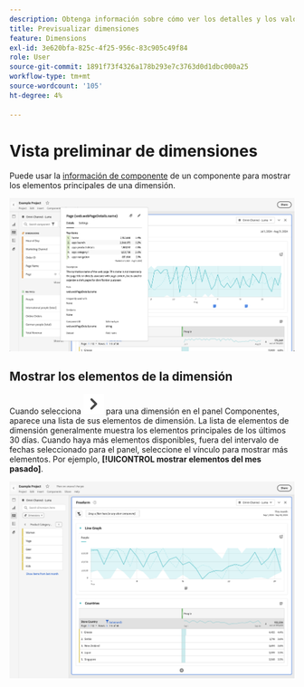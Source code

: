 ```yaml
---
description: Obtenga información sobre cómo ver los detalles y los valores principales de una dimensión en Analysis Workspace.
title: Previsualizar dimensiones
feature: Dimensions
exl-id: 3e620bfa-825c-4f25-956c-83c905c49f84
role: User
source-git-commit: 1891f73f4326a178b293e7c3763d0d1dbc000a25
workflow-type: tm+mt
source-wordcount: '105'
ht-degree: 4%

---
```


# Vista preliminar de dimensiones

Puede usar la [información de componente](/help/components/use-components-in-workspace.md#component-info) de un componente para mostrar los elementos principales de una dimensión.

![Información de componente](../assets/component-info.png)

<!--
Now, by default, we show dynamic values instead of static ones, with the option to turn them into static values. Other things to note:

* As your data updates, the dynamic dimension columns will update to show the current 5/15 dimension items.
* A dynamic dimension column that is copied or moved will become static.
* When hovering a static dimension column you will see a lock icon, indicating that the dimension is static.

![Dimension column popup highlighting the lock icon.](assets/dimension_static.png)

-->


## Mostrar los elementos de la dimensión

Cuando selecciona ![ChevronRight](/help/assets/icons/ChevronRight.svg) para una dimensión en el panel Componentes, aparece una lista de sus elementos de dimensión. La lista de elementos de dimensión generalmente muestra los elementos principales de los últimos 30 días. Cuando haya más elementos disponibles, fuera del intervalo de fechas seleccionado para el panel, seleccione el vínculo para mostrar más elementos. Por ejemplo, **[!UICONTROL mostrar elementos del mes pasado]**.

![Mostrar elementos de dimensión](assets/dimension-items.png)

